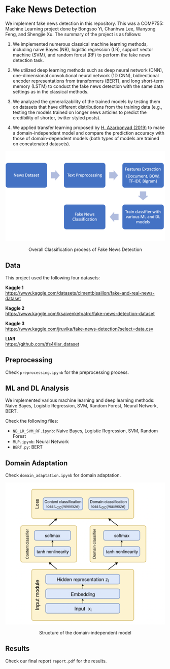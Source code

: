 # Fake News Detection

We implement fake news detection in this repository. This was a COMP755: Machine Learning project done by Bongsoo Yi, Chanhwa Lee, Wanyong Feng, and Shengjie Xu. The summary of the project is as follows:

1. We implemented numerous classical machine learning methods, including naive Bayes (NB), logistic regression (LR), support vector machine (SVM), and
random forest (RF) to perform the fake news detection task. 

2. We utilized deep learning methods such as deep neural network (DNN), one-dimensional convolutional neural network (1D CNN), bidirectional encoder representations from transformers (BERT), and long short-term memory (LSTM) to conduct the fake news detection with the same data settings as in the classical methods.

3. We analyzed the generalizability of the trained models by testing them on datasets that have
different distributions from the training data (e.g., testing the models trained on longer news articles to
predict the credibility of shorter, twitter styled posts). 

4. We applied transfer learning proposed by [H. Azarbonyad (2019)](https://dl.acm.org/doi/10.1145/3289600.3290984) to make a domain-independent model and compare the prediction accuracy with those of domain-dependent models (both types of models are trained on concatenated datasets).

<p align="center">
  <img src="data/overall_process.png" width="600">
  <p align = "center">
  Overall Classification process of Fake News Detection
</p>


## Data

This project used the following four datasets:

**Kaggle 1**     
https://www.kaggle.com/datasets/clmentbisaillon/fake-and-real-news-dataset

**Kaggle 2**          
https://www.kaggle.com/ksaivenketpatro/fake-news-detection-dataset

**Kaggle 3**           
https://www.kaggle.com/jruvika/fake-news-detection?select=data.csv

**LIAR**         
https://github.com/tfs4/liar_dataset


## Preprocessing
Check `preprocessing.ipynb` for the preprocessing process.

## ML and DL Analysis
We implemented various machine learning and deep learning methods: Naive Bayes, Logistic Regression, SVM, Random Forest, Neural Network, BERT.

Check the following files:
* `NB_LR_SVM_RF.ipynb`: Naive Bayes, Logistic Regression, SVM, Random Forest
* `MLP.ipynb`: Neural Network
* `BERT.py`: BERT

## Domain Adaptation
Check `domain_adaptation.ipynb` for domain adaptation.

<p align="center">
  <img src="data/domain_independent_model.png" width="600">
  <p align = "center">
  Structure of the domain-independent model
</p>

## Results
Check our final report `report.pdf` for the results.
